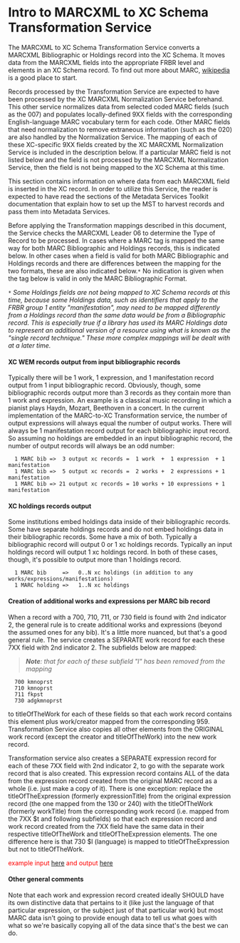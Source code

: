 # Intro to MARCXML to XC Schema Transformation Service #

The MARCXML to XC Schema Transformation Service converts a MARCXML Bibliographic or Holdings record into the XC Schema. It moves data from the MARCXML fields into the appropriate FRBR level and elements in an XC Schema record.  To find out more about MARC, <a href='http://en.wikipedia.org/wiki/MARC_standards'>wikipedia</a> is a good place to start.

Records processed by the Transformation Service are expected to have been processed by the XC MARCXML Normalization Service beforehand. This other service normalizes data from selected coded MARC fields (such as the 007) and populates locally-defined 9XX fields with the corresponding English-language MARC vocabulary term for each code. Other MARC fields that need normalization to remove extraneous information (such as the 020) are also handled by the Normalization Service. The mapping of each of these XC-specific 9XX fields created by the XC MARCXML Normalization Service is included in the description below. If a particular MARC field is not listed below and the field is not processed by the MARCXML Normalization Service, then the field is not being mapped to the XC Schema at this time.

This section contains information on where data from each MARCXML field is inserted in the XC record. In order to utilize this Service, the reader is expected to have read the sections of the Metadata Services Toolkit documentation that explain how to set up the MST to harvest records and pass them into Metadata Services.

Before applying the Transformation mappings described in this document, the Service checks the MARCXML Leader 06 to determine the Type of Record to be processed. In cases where a MARC tag is mapped the same way for both MARC Bibliographic and Holdings records, this is indicated below. In other cases when a field is valid for both MARC Bibliographic and Holdings records and there are differences between the mapping for the two formats, these are also indicated below.`*` No indication is given when the tag below is valid in only the MARC Bibliographic Format.

_`*` Some Holdings fields are not being mapped to XC Schema records at this time, because some Holdings data, such as identifiers that apply to the FRBR group 1 entity "manifestation", may need to be mapped differently from a Holdings record than the same data would be from a Bibliographic record. This is especially true if a library has used its MARC Holdings data to represent an additional version of a resource using what is known as the "single record technique." These more complex mappings will be dealt with at a later time._


#### XC WEM records output from input bibliographic records ####

Typically there will be 1 work, 1 expression, and 1 manifestation record output from 1 input bibliographic record.  Obviously, though, some bibliographic records output more than 3 records as they contain more than 1 work and expression.  An example is a classical music recording in which a pianist plays Haydn, Mozart, Beethoven in a concert.  In the current implementation of the MARC-to-XC Transformation service, the number of output expressions will always equal the number of output works.  There will always be 1 manifestation record output for each bibliographic input record.  So assuming no holdings are embedded in an input bibliographic record, the number of output records will always be an odd number:
```
  1 MARC bib =>  3 output xc records =  1 work  +  1 expression  + 1 manifestation
  1 MARC bib =>  5 output xc records =  2 works +  2 expressions + 1 manifestation
  1 MARC bib => 21 output xc records = 10 works + 10 expressions + 1 manifestation
```

#### XC holdings records output ####

Some institutions embed holdings data inside of their bibliographic records.  Some have separate holdings records and do not embed holdings data in their bibliographic records.  Some have a mix of both.  Typically a bibliographic record will output 0 or 1 xc holdings records.  Typically an input holdings record will output 1 xc holdings record.  In both of these cases, though, it's possible to output more than 1 holdings record.
```
  1 MARC bib     =>   0..N xc holdings (in addition to any works/expressions/manifestations)
  1 MARC holding =>   1..N xc holdings
```

#### Creation of additional works and expressions per MARC bib record ####
When a record with a 700, 710, 711, or 730 field is found with 2nd indicator 2, the general rule is to create additional works and expressions (beyond the assumed ones for any bib).  It's a little more nuanced, but that's a good general rule. The service creates a SEPARATE work record for each these 7XX field with 2nd indicator 2.  The subfields below are mapped:
> _**Note**: that for each of these subfield "l" has been removed from the mapping_
```
  700 kmnoprst
  710 kmnoprst
  711 fkpst  
  730 adgkmnoprst    
```
to titleOfTheWork for each of these fields so that each work record contains this element plus work/creator mapped from the corresponding 959.  Transformation Service also copies all other elements from the ORIGINAL work record (except the creator and titleOfTheWork) into the new work record.

Transformation service also creates a SEPARATE expression record for each of these 7XX field with 2nd indicator 2, to go with the separate work record that is also created.  This expression record contains ALL of the data from the expression record created from the original MARC record as a whole (i.e. just make a copy of it).  There is one exception:  replace the titleOfTheExpression (formerly expressionTitle) from the original expression record (the one mapped from the 130 or 240) with the titleOfTheWork (formerly workTitle) from the corresponding work record (i.e. mapped from the 7XX $t and following subfields) so that each expression record and work record created from the 7XX field have the same data in their respective titleOfTheWork and titleOfTheExpression elements.  The one difference here is that 730 $l (language) is mapped to titleOfTheExpression but not to titleOfTheWork.

<font color='red'>example input <a href='http://code.google.com/p/xcmetadataservicestoolkit/source/browse/trunk/mst-service/custom/MARCToXCTransformation/test/mock_harvest_input/multipleWEs/010.xml'>here</a> and output <a href='http://code.google.com/p/xcmetadataservicestoolkit/source/browse/trunk/mst-service/custom/MARCToXCTransformation/test/mock_harvest_expected_output/multipleWEs/010.xml'>here</a></font>

#### Other general comments ####
Note that each work and expression record created ideally SHOULD have its own distinctive data that pertains to it (like just the language of that particular expression, or the subject just of that particular work) but most MARC data isn't going to provide enough data to tell us what goes with what so we're basically copying all of the data since that's the best we can do.
